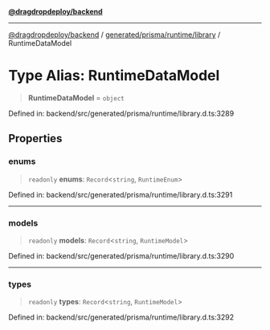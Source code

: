 [**@dragdropdeploy/backend**](../../../../../README.md)

***

[@dragdropdeploy/backend](../../../../../README.md) / [generated/prisma/runtime/library](../README.md) / RuntimeDataModel

# Type Alias: RuntimeDataModel

> **RuntimeDataModel** = `object`

Defined in: backend/src/generated/prisma/runtime/library.d.ts:3289

## Properties

### enums

> `readonly` **enums**: `Record`\<`string`, `RuntimeEnum`\>

Defined in: backend/src/generated/prisma/runtime/library.d.ts:3291

***

### models

> `readonly` **models**: `Record`\<`string`, `RuntimeModel`\>

Defined in: backend/src/generated/prisma/runtime/library.d.ts:3290

***

### types

> `readonly` **types**: `Record`\<`string`, `RuntimeModel`\>

Defined in: backend/src/generated/prisma/runtime/library.d.ts:3292

